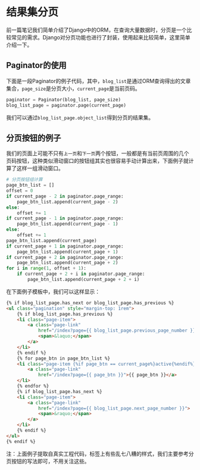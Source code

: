 # 结果集分页

前一篇笔记我们简单介绍了Django中的ORM，在查询大量数据时，分页是一个比较常见的需求。Django对分页功能也进行了封装，使用起来比较简单，这里简单介绍一下。

## Paginator的使用

下面是一段Paginator的例子代码，其中，`blog_list`是通过ORM查询得出的文章集合，`page_size`是分页大小，`current_page`是当前页码。

```python
paginator = Paginator(blog_list, page_size)
blog_list_page = paginator.page(current_page)
```

我们可以通过`blog_list_page.object_list`得到分页的结果集。

## 分页按钮的例子

我们的页面上可能不只有`上一页`和`下一页`两个按钮，一般都是有当前页周围的几个页码按钮，这种类似滑动窗口的按钮组其实也很容易手动计算出来，下面例子就计算了这样一组滑动窗口。

```python
# 分页按钮组计算
page_btn_list = []
offset = 0
if current_page - 2 in paginator.page_range:
    page_btn_list.append(current_page - 2)
else:
    offset += 1
if current_page - 1 in paginator.page_range:
    page_btn_list.append(current_page - 1)
else:
    offset += 1
page_btn_list.append(current_page)
if current_page + 1 in paginator.page_range:
    page_btn_list.append(current_page + 1)
if current_page + 2 in paginator.page_range:
    page_btn_list.append(current_page + 2)
for i in range(1, offset + 1):
    if current_page + 2 + i in paginator.page_range:
        page_btn_list.append(current_page + 2 + i)
```

在下面例子模板中，我们可以这样显示：

```html
{% if blog_list_page.has_next or blog_list_page.has_previous %}
<ul class="pagination" style="margin-top: 1rem">
    {% if blog_list_page.has_previous %}
    <li class="page-item">
        <a class="page-link"
            href="/index?page={{ blog_list_page.previous_page_number }}">
            <span>&laquo;</span>
        </a>
    </li>
    {% endif %}
    {% for page_btn in page_btn_list %}
    <li class="page-item {%if page_btn == current_page%}active{%endif%}">
        <a class="page-link"
            href="/index?page={{ page_btn }}">{{ page_btn }}</a>
    </li>
    {% endfor %}
    {% if blog_list_page.has_next %}
    <li class="page-item">
        <a class="page-link"
            href="/index?page={{ blog_list_page.next_page_number }}">
            <span>&raquo;</span>
        </a>
    </li>
    {% endif %}
</ul>
{% endif %}
```

注：上面例子提取自真实工程代码，标签上有些乱七八糟的样式，我们主要参考分页按钮的写法即可，不用关注这些。
